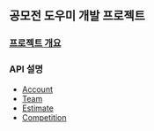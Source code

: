 ## 공모전 도우미 개발 프로젝트



### [프로젝트 개요](./markdown/프로젝트_개요.md)



### API 설명

- [Account](./markdown/API(Account).md)
- [Team](./markdown/API(Team).md)
- [Estimate](./markdown/API(Estimate).md)
- [Competition](./markdown/API(Competition).md)